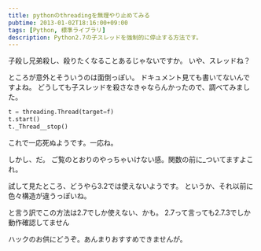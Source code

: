 ```yaml
---
title: pythonのthreadingを無理やり止めてみる
pubtime: 2013-01-02T18:16:00+09:00
tags: [Python, 標準ライブラリ]
description: Python2.7の子スレッドを強制的に停止する方法です。
---
```


子殺し兄弟殺し、殺りたくなることあるじゃないですか。
いや、スレッドね？

ところが意外とそういうのは面倒っぽい。
ドキュメント見ても書いてないんですよね。
どうしても子スレッドを殺さなきゃならんかったので、調べてみました。

``` python
t = threading.Thread(target=f)
t.start()
t._Thread__stop()
```
これで一応死ぬようです。一応ね。

しかし、だ。
ご覧のとおりのやっちゃいけない感。関数の前に_ついてますよこれ。

試して見たところ、どうやら3.2では使えないようです。
というか、それ以前に色々構造が違うっぽいね。

と言う訳でこの方法は2.7でしか使えない、かも。
2.7って言っても2.7.3でしか動作確認してません

ハックのお供にどうぞ。あんまりおすすめできませんが。

